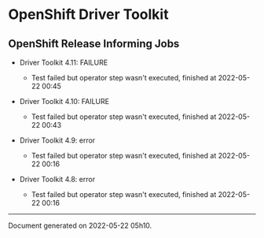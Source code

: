 
OpenShift Driver Toolkit
========================

OpenShift Release Informing Jobs
--------------------------------



* Driver Toolkit 4.11: FAILURE
  - Test failed but operator step wasn't executed, finished at 2022-05-22 00:45








* Driver Toolkit 4.10: FAILURE
  - Test failed but operator step wasn't executed, finished at 2022-05-22 00:43








* Driver Toolkit 4.9: error
  - Test failed but operator step wasn't executed, finished at 2022-05-22 00:16








* Driver Toolkit 4.8: error
  - Test failed but operator step wasn't executed, finished at 2022-05-22 00:16






---
Document generated on 2022-05-22 05h10.
